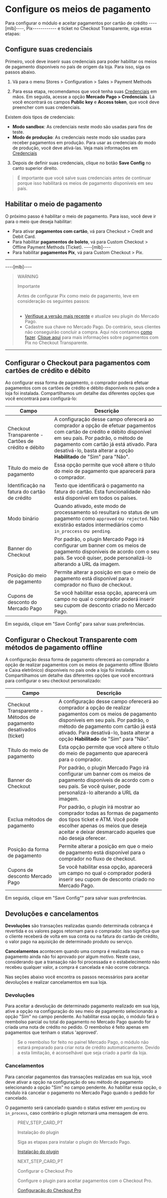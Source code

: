 # Configure os meios de pagamento

Para configurar o módulo e aceitar pagamentos por cartão de crédito ----[mlb]----, Pix------------ e ticket no Checkout Transparente, siga estas etapas:

## Configure suas credenciais

Primeiro, você deve inserir suas credenciais para poder habilitar os meios de pagamento disponíveis no país de origem da loja. Para isso, siga os passos abaixo.

1. Vá para o menu Stores > Configuration > Sales > Payment Methods

2. Para essa etapa, recomendamos que você tenha suas [Credenciais]([FAKER][CREDENTIALS][URL]) em mãos. Em seguida, acesse a opção **Mercado Pago > Credenciais**. Lá você encontrará os campos **Public key** e **Access token**, que você deve preencher com suas credenciais.

Existem dois tipos de credenciais:

* **Modo sandbox**: As credenciais neste modo são usadas para fins de teste.
* **Modo de produção**: As credenciais neste modo são usadas para receber pagamentos em produção. Para usar as credenciais do modo de produção, você deve ativá-las. Veja mais informações em [Credenciais](https://www.mercadopago[FAKER][URL][DOMAIN]/developers/pt/guides/resources/credentials)

3. Depois de definir suas credenciais, clique no botão **Save Config** no canto superior direito.

> É importante que você salve suas credenciais antes de continuar porque isso habilitará os meios de pagamento disponíveis em seu país.

## Habilitar o meio de pagamento

O próximo passo é habilitar o meio de pagamento. Para isso, você deve ir para o meio que deseja habilitar:

* Para ativar **pagamentos com cartão**, vá para Checkout > Credit and Debit Card.
* Para habilitar **pagamentos de boleto**, vá para Custom Checkout > Offline Payment Methods (Ticket).
----[mlb]----
* Para habilitar **pagamentos Pix**, vá para Custom Checkout > Pix.
------------

----[mlb]----
> WARNING
>
> Importante
>
> Antes de configurar Pix como meio de pagamento, leve em consideração os seguintes passos: <br/> <br/>
> * [Verifique a versão mais recente](https://marketplace.magento.com/mercadopago-core.html#product.info.details.release_notes) e atualize seu plugin do Mercado Pago. <br>
> * Cadastre sua chave no Mercado Pago. Do contrário, seus clientes não conseguirão concluir a compra. Aqui nós contamos [como fazer](https://www.mercadopago.com.br/stop/pix?url=https%3A%2F%2Fwww.mercadopago.com.br%2Fadmin-pix-keys%2Fmy-keys&authentication_mode=required).
> [Clique aqui](https://www.mercadopago[FAKER][URL][DOMAIN]/developers/pt/guides/online-payments/checkout-api/receiving-payment-by-pix) para mais informações sobre pagamentos com Pix no Checkout Transparente. 
------------

## Configurar o Checkout para pagamentos com cartões de crédito e débito

Ao configurar essa forma de pagamento, o comprador poderá efetuar pagamentos com os cartões de crédito e débito disponíveis no país onde a loja foi instalada.
Compartilhamos um detalhe das diferentes opções que você encontrará para configurá-lo:


| Campo | Descrição
| --- | --- |
| Checkout Transparente - Cartões de crédito e débito | A configuração desse campo oferecerá ao comprador a opção de efetuar pagamentos com cartão de crédito e débito disponível em seu país. Por padrão, o método de pagamento com cartão já está ativado. Para desativá-lo, basta alterar a opção **Habilitado** de "Sim" para "Não". |
| Título do meio de pagamento | Essa opção permite que você altere o título do meio de pagamento que aparecerá para o comprador. |
| Identificação na fatura do cartão de crédito | Texto que identificará o pagamento na fatura do cartão. Esta funcionalidade não está disponível em todos os países. |
| Modo binário | Quando ativado, este modo de processamento só resultará no status de um pagamento como `approved` ou` rejected`. Não existirão estados intermediários como `in_proccess` ou` pending`. |
| Banner do Checkout | Por padrão, o plugin Mercado Pago irá configurar um banner com os meios de pagamento disponíveis de acordo com o seu país. Se você quiser, pode personalizá-lo alterando a URL da imagem. |
| Posição do meio de pagamento | Permite alterar a posição em que o meio de pagamento está disponível para o comprador no fluxo de checkout. |
| Cupons de desconto do Mercado Pago | Se você habilitar essa opção, aparecerá um campo no qual o comprador poderá inserir seu cupom de desconto criado no Mercado Pago. |

Em seguida, clique em "Save Config" para salvar suas preferências.


## Configurar o Checkout Transparente com métodos de pagamento offline

A configuração dessa forma de pagamento oferecerá ao comprador a opção de realizar pagamentos com os meios de pagamento offline (Boleto e Caixa eletrônico) disponíveis no país onde a loja foi instalada.
Compartilhamos um detalhe das diferentes opções que você encontrará para configurar o seu checkout personalizado:

| Campo | Descrição
| --- | --- |
| Checkout Transparente - Métodos de pagamento desativados (ticket) | A configuração desse campo oferecerá ao comprador a opção de realizar pagamentos com os meios de pagamento disponíveis em seu país. Por padrão, o método de pagamento com cartão já está ativado. Para desativá-lo, basta alterar a opção **Habilitado** de "Sim" para "Não". |
| Título do meio de pagamento | Esta opção permite que você altere o título do meio de pagamento que aparecerá para o comprador. |
| Banner do Checkout | Por padrão, o plugin Mercado Pago irá configurar um banner com os meios de pagamento disponíveis de acordo com o seu país. Se você quiser, pode personalizá-lo alterando a URL da imagem. |
| Exclua métodos de pagamento | Por padrão, o plugin irá mostrar ao comprador todas as formas de pagamento dos tipos ticket e ATM. Você pode escolher apenas os meios que deseja aceitar e deixar desmarcado aqueles que não deseja oferecer. |
| Posição da forma de pagamento | Permite alterar a posição em que o meio de pagamento está disponível para o comprador no fluxo de checkout. |
| Cupons de desconto Mercado Pago | Se você habilitar essa opção, aparecerá um campo no qual o comprador poderá inserir seu cupom de desconto criado no Mercado Pago. |

Em seguida, clique em "Save Config”" para salvar suas preferências.

## Devoluções e cancelamentos

**Devoluções** são transações realizadas quando determinada cobrança é revertida e os valores pagos retornam para o comprador. Isso significa que o cliente receberá de volta em sua conta ou na fatura do cartão de crédito, o valor pago na aquisição de determinado produto ou serviço.

**Cancelamentos** acontecem quando uma compra é realizada mas o pagamento ainda não foi aprovado por algum motivo. Neste caso, considerando que a transação não foi processada e o estabelecimento não recebeu qualquer valor, a compra é cancelada e não ocorre cobrança.

Nas seções abaixo você encontra os passos necessários para aceitar devoluções e realizar cancelamentos em sua loja.

### Devoluções
Para aceitar a devolução de determinado pagamento realizado em sua loja, ative a opção na configuração do seu meio de pagamento selecionando a opção "Sim" no campo pendente. Ao habilitar essa opção, o módulo fará o reembolso parcial ou total do pagamento no Mercado Pago quando for criada uma nota de crédito no pedido. O reembolso é feito apenas em pagamentos que tenham o status 'approved'.

> Se o reembolso for feito no painel Mercado Pago, o módulo não estará preparado para criar nota de crédito automaticamente. Devido a esta limitação, é aconselhável que seja criado a partir da loja.

### Cancelamentos

Para cancelar pagamentos das transações realizadas em sua loja, você deve ativar a opção na configuração do seu método de pagamento selecionando a opção "Sim" no campo pendente. Ao habilitar essa opção, o módulo irá cancelar o pagamento no Mercado Pago quando o pedido for cancelado.

O pagamento será cancelado quando o status estiver em `pending` ou `in_process`, caso contrário o plugin retornará uma mensagem de erro.

> PREV_STEP_CARD_PT
>
> Instalação do plugin
>
> Siga as etapas para instalar o plugin do Mercado Pago.
>
> [Instalação do plugin](https://www.mercadopago[FAKER][URL][DOMAIN]/developers/pt/guides/plugins/magento-two/instalation)

> NEXT_STEP_CARD_PT
>
> Configurar o Checkout Pro
>
> Configure o plugin para aceitar pagamentos com o Checkout Pro.
>
> [Configuração do Checkout Pro](https://www.mercadopago[FAKER][URL][DOMAIN]/developers/pt/guides/plugins/magento-two/checkout-pro-configuration)
